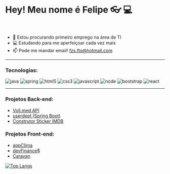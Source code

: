 # Hey! Meu nome é Felipe  👓 💻
<br>

 
- 🔭 Estou procurando primeiro emprego na área de TI
- 💻 Estudando para me aperfeiçoar cada vez mais
- 📫 Pode me mandar email! fzs.fto@hotmail.com   
------
 <!-- <a href="https://www.linkedin.com/in/fzspht/" target="_blank"><img  alt="linkedin" src="https://img.shields.io/badge/LinkedIn-0077B5?style=for-the-badge&logo=linkedin&logoColor=white"> </a> -->

### Tecnologias:
<div style="display: inline_block">
  <img  alt="java" src="https://img.shields.io/badge/java-%23ED8B00.svg?style=for-the-badge&logo=openjdk&logoColor=black">
  <img alt="spring" src="https://img.shields.io/badge/spring-%236DB33F.svg?style=for-the-badge&logo=spring&logoColor=black">
  <img  alt="html5" src="https://img.shields.io/badge/HTML5-E34F26?style=for-the-badge&logo=html5&logoColor=black">
  <img  alt="css3" src="https://img.shields.io/badge/CSS3-1572B6?style=for-the-badge&logo=css3&logoColor=black">
  <img  alt="javascript" src="https://img.shields.io/badge/JavaScript-F7DF1E?style=for-the-badge&logo=javascript&logoColor=black"> 
  <img  alt="node" src="https://img.shields.io/badge/Node.js-43853D?style=for-the-badge&logo=node.js&logoColor=black">
  <img  alt="bootstrap" src="https://img.shields.io/badge/Bootstrap-563D7C?style=for-the-badge&logo=bootstrap&logoColor=black">
  <img  alt="react" src="https://img.shields.io/badge/React-61DAEB?style=for-the-badge&logo=react&logoColor=black">  
 </div>
 
 ---------------

<!-- [![Top Langs](https://github-readme-stats.vercel.app/api/top-langs/?username=fzsdev&layout=compact)](#) -->

### Projetos Back-end:

- <a href="https://github.com/fzsdev/Voll.med" target="_blank">Voll.med API</a> 
- <a href="https://github.com/fzsdev/userdept" target="_blank">userdept (Spring Boot)</a>
- <a href="https://github.com/fzsdev/Projeto_JAVA_Alura" target="_blank">Construtor Sticker IMDB</a>

### Projetos Front-end:

- <a href="https://fzsdev.github.io/appClima" target="_blank">appClima</a> 
- <a href="https://fzsdev.github.io/projeto_devfinances/" target="_blank">devFinance$</a>
- <a href="https://fzsdev.github.io/caravan" target="_blank">Caravan</a>
<!-- - <a href="#"></a> -->


<!-- [![Felipe GitHub stats](https://github-readme-stats.vercel.app/api?username=fzsdev&hide=stars,issues&show_icons=true&theme=tokyonight)](#) -->

[![Top Langs](https://github-readme-stats.vercel.app/api/top-langs/?username=fzsdev&langs_count=8&theme=tokyonight)](https://github.com/fzsdev/github-readme-stats)










